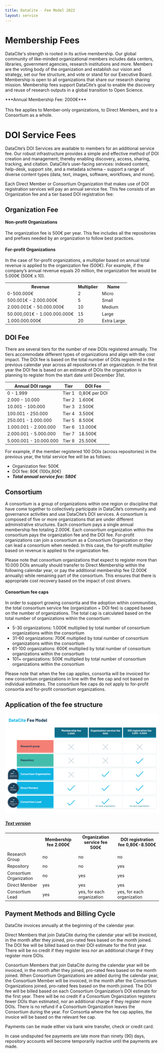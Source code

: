 ```yaml
---
title: DataCite - Fee Model 2022
layout: service
---
```


# Membership Fees

DataCite's strength is rooted in its active membership. Our global community of like-minded organizational members includes data centers, libraries, government agencies, research institutions and more. Members are the voting body of the organization and establish our vision and strategy, set our fee structure, and vote or stand for our Executive Board. Membership is open to all organizations that share our research sharing mission. Membership fees support DataCite’s goal to enable the discovery and reuse of research outputs in a global transition to Open Science.

<div class="row text-center">***Annual Membership Fee: 2000€***</div>

</br>
This fee applies to Member-only organizations, to Direct Members, and to a Consortium as a whole.

# DOI Service Fees

DataCite’s DOI Services are available to members for an additional service fee. Our robust infrastructure provides a simple and effective method of DOI creation and management; thereby enabling discovery, access, sharing, tracking, and citation. DataCite’s user-facing services: indexed content, help-desk, support site, and a metadata schema – support a range of diverse content types (data, text, images, software, workflows, and more).

Each Direct Member or Consortium Organization that makes use of DOI registration services will pay an annual service fee. This fee consists of an Organization fee and a tier based DOI registration fee:

## Organization Fee

#### Non-profit Organizations

The organization fee is 500€ per year. This fee includes all the repositories and prefixes needed by an organization to follow best practices.

#### For‐profit Organizations

In the case of for-profit organizations, a multiplier based on annual total revenue is applied to the organization fee (500€). For example, if the company’s annual revenue equals 20 million, the organization fee would be 5.000€ (500€ x 10).

<table class="table pricing">
<thead>
<tbody>
<tr>
<th>Revenue</th>
<th>Multiplier</th>
<th>Name</th>
</tr>
</thead>
<tr>
<td>0-500.000€</td>
<td>2</td>
<td>Micro</td>
</tr>
<tr>
<td>500.001€ - 2.000.000€</td>
<td>5</td>
<td>Small</td>
</tr>
<tr>
<td>2.000.001€ - 50.000.000€</td>
<td>10</td>
<td>Medium</td>
</tr>
<tr>
<td>50.000,001€ - 1.000.000.000€</td>
<td>15</td>
<td>Large</td>
</tr>
<tr>
<td>1.000.000.000€</td>
<td>20</td>
<td>Extra Large</td>
</tr>
</tbody>
</table>

## DOI Fee

There are several tiers for the number of new DOIs registered annually. The tiers accommodate different types of organizations and align with the cost impact. The DOI fee is based on the total number of DOIs registered in the previous calendar year across all repositories of an organization. In the first year the DOI fee is based on an estimate of DOIs the organization is planning to register from the start date until December 31st.


<table class="table pricing">
<thead>
<tr>
<th>Annual DOI range</th>
<th>Tier</th>
<th>DOI Fee</th>
</tr>
</thead>
<tbody>
<tr>
<td>0 - 1.999</td>
<td>Tier 1</td>
<td>0,80€ per DOI</td>
</tr>
<tr>
<td>2.000 - 10.000</td>
<td>Tier 2</td>
<td>1.600€</td>
</tr>
<tr>
<td>10.001 - 100.000</td>
<td>Tier 3</td>
<td>2.500€</td>
</tr>
<tr>
<td>100.001 - 250.000</td>
<td>Tier 4</td>
<td>3.500€</td>
</tr>
<tr>
<td>250.001 - 1.000.000</td>
<td>Tier 5</td>
<td>8.500€</td>
</tr>
 <tr>
<td>1.000.001 - 2.000.000</td>
<td>Tier 6</td>
<td>13.000€</td>
</tr>
<tr>
<td>2.000.001 - 5.000.000</td>
<td>Tier 7</td>
<td>18.500€</td>
</tr>
<tr>
<td>5.000.001 - 10.000.000</td>
<td>Tier 8</td>
<td>25.500€</td>
</tr>
</tbody>
</table>

For example, if the member registered 100 DOIs (across repositories) in the previous year, the total service fee will be as follows: 

- Organization fee: 500€
- DOI fee: 80€ (100x,80€)
- ***Total annual service fee: 580€***


## Consortium

A consortium is a group of organizations within one region or discipline that have come together to collectively participate in DataCite’s community and governance activities and use DataCite’s DOI services. A consortium is composed of five or more organizations that are under different administrative structures. Each consortium pays a single annual membership fee totaling 2.000€. Each consortium organization within the consortium pays the organization fee and the DOI fee. For-profit organizations can join a consortium as a Consortium Organization or they can lead a consortium when needed. In this case, the for-profit multiplier based on revenue is applied to the organization fee.  

Please note that consortium organizations that expect to register more than 10.000 DOIs annually should transfer to Direct Membership within the following calendar year, or pay the additional membership fee (2.000€ annually) while remaining part of the consortium. This ensures that there is appropriate cost recovery based on the impact of cost drivers.

#### Consortium fee caps

In order to support growing consortia and the adoption within communities, the total consortium service fee (organization + DOI fee) is capped based on the number of organizations. The total cap is calculated based on the total number of organizations within the consortium:

* 5-30 organizations: 1.000€ multiplied by total number of consortium organizations within the consortium
* 31-60 organizations: 700€ multiplied by total number of consortium organizations within the consortium
* 61-100 organizations: 600€ multiplied by total number of consortium organizations within the consortium
* 101+ organizations: 500€ multiplied by total number of consortium organizations within the consortium

Please note that when the fee cap applies, consortia will be invoiced for new consortium organizations in line with the fee cap and not based on individual estimates. The consortium fee caps do not apply to for-profit consortia and for-profit consortium organizations.


## Application of the fee structure

<img src="images/FeesV6.png" class="img-responsive" alt="DataCite Fee Model. Table available under the heading Text version.">

<div class="panel-group search-wide" id="fee-model-accordion" role="tablist" aria-multiselectable="true">
<div class="panel panel-default">
<div class="panel-heading" role="tab" id="fee-model-heading">
<h5 class="panel-title">
<a role="button" data-toggle="collapse" data-parent="#fee-model-accordion" href="#fee-model-description" aria-expanded="true" aria-controls="fee-model-description">Text version</a>
</h4>
</div>
<div id="fee-model-description" class="panel-collapse collapse" role="tabpanel" aria-labelledby="fee-model-heading">
 <div class="panel-body">
  <table class="table pricing">
<thead>
<tbody>
<tr>
<th></th>
<th>Membership fee 2.000€</th>
<th>Organization service fee 500€</th>
<th>DOI registration fee 0,80€-8.500€</th>
</tr>
</thead>
<tr>
<td>Research Group</td>
<td>no</td>
<td>no</td>
<td>no</td>
</tr>
<tr>
<td>Repository</td>
<td>no</td>
<td>no</td>
<td>yes</td>
</tr>
<tr>
<td>Consortium Organization</td>
<td>no</td>
<td>yes</td>
<td>yes</td>
</tr>
<tr>
<td>Direct Member</td>
<td>yes</td>
<td>yes</td>
<td>yes</td>
</tr>
<tr>
<td>Consortium Lead</td>
<td>yes</td>
<td>yes, for each organization</td>
<td>yes, for each organization</td>
</tr>
</tbody>
</table>
 </div>
 </div>
 </div>
 </div>


## Payment Methods and Billing Cycle

DataCite invoices annually at the beginning of the calendar year.

Direct Members that join DataCite during the calendar year will be invoiced, in the month after they joined, pro-rated fees based on the month joined. The DOI fee will be billed based on their DOI estimate for the first year. There will be no credit if they register less nor an additional charge if they register more DOIs.

Consortium Members that join DataCite during the calendar year will be invoiced, in the month after they joined, pro-rated fees based on the month joined. When Consortium Organizations are added during the calendar year, the Consortium Member will be invoiced, in the month after the Consortium Organizations joined, pro-rated fees based on the month joined. The DOI fee will be billed based on each Consortium Organization’s DOI estimate for the first year. There will be no credit if a Consortium Organization registers fewer DOIs than estimated, nor an additional charge if they register more DOIs. There is no refund if a Consortium Organization leaves the Consortium during the year. For Consortia where the fee cap applies, the invoice will be based on the relevant fee cap.

Payments can be made either via bank wire transfer, check or credit card.

In case undisputed fee payments are late more than ninety (90) days, repository accounts will become temporarily inactive until the payments are made.

